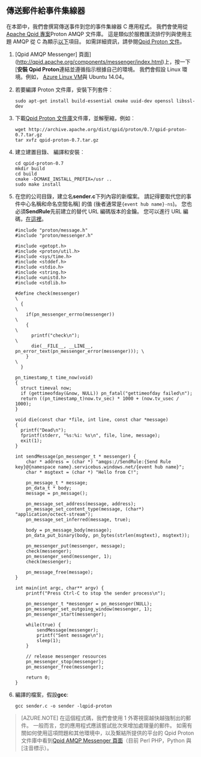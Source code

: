 ## <a name="send-messages-to-event-hubs"></a>傳送郵件給事件集線器

在本節中，我們會撰寫傳送事件到您的事件集線器 C 應用程式。 我們會使用從[Apache Qpid 專案](http://qpid.apache.org/)Proton AMQP 文件庫。 這是類似於服務匯流排佇列與使用主題 AMQP 從 C 為顯示[以下](https://code.msdn.microsoft.com/Using-Apache-Qpid-Proton-C-afd76504)項目。 如需詳細資訊，請參閱[Qpid Proton 文件](http://qpid.apache.org/proton/index.html)。

1. [Qpid AMQP Messenger] 頁面](http://qpid.apache.org/components/messenger/index.html)上，按一下 [**安裝 Qpid Proton**連結並遵循指示根據自己的環境。 我們會假設 Linux 環境。例如， [Azure Linux VM](../articles/virtual-machines/virtual-machines-linux-quick-create-cli.md)與 Ubuntu 14.04。

2. 若要編譯 Proton 文件庫，安裝下列套件︰

    ```
    sudo apt-get install build-essential cmake uuid-dev openssl libssl-dev
    ```

3. 下載[Qpid Proton 文件庫](http://qpid.apache.org/proton/index.html)文件庫，並解壓縮，例如︰

    ```
    wget http://archive.apache.org/dist/qpid/proton/0.7/qpid-proton-0.7.tar.gz
    tar xvfz qpid-proton-0.7.tar.gz
    ```

4. 建立建置目錄、 編譯和安裝︰

    ```
    cd qpid-proton-0.7
    mkdir build
    cd build
    cmake -DCMAKE_INSTALL_PREFIX=/usr ..
    sudo make install
    ```

5. 在您的公司目錄，建立名**sender.c**下列內容的新檔案。 請記得要取代您的事件中心名稱和命名空間名稱] 的值 (後者通常是`{event hub name}-ns`)。 您也必須**SendRule**先前建立的替代 URL 編碼版本的金鑰。 您可以進行 URL 編碼，[在這裡](http://www.w3schools.com/tags/ref_urlencode.asp)。

    ```
    #include "proton/message.h"
    #include "proton/messenger.h"

    #include <getopt.h>
    #include <proton/util.h>
    #include <sys/time.h>
    #include <stddef.h>
    #include <stdio.h>
    #include <string.h>
    #include <unistd.h>
    #include <stdlib.h>

    #define check(messenger)                                                     \
      {                                                                          \
        if(pn_messenger_errno(messenger))                                        \
        {                                                                        \
          printf("check\n");                                                     \
          die(__FILE__, __LINE__, pn_error_text(pn_messenger_error(messenger))); \
        }                                                                        \
      }  

    pn_timestamp_t time_now(void)
    {
      struct timeval now;
      if (gettimeofday(&now, NULL)) pn_fatal("gettimeofday failed\n");
      return ((pn_timestamp_t)now.tv_sec) * 1000 + (now.tv_usec / 1000);
    }  

    void die(const char *file, int line, const char *message)
    {
      printf("Dead\n");
      fprintf(stderr, "%s:%i: %s\n", file, line, message);
      exit(1);
    }

    int sendMessage(pn_messenger_t * messenger) {
        char * address = (char *) "amqps://SendRule:{Send Rule key}@{namespace name}.servicebus.windows.net/{event hub name}";
        char * msgtext = (char *) "Hello from C!";

        pn_message_t * message;
        pn_data_t * body;
        message = pn_message();

        pn_message_set_address(message, address);
        pn_message_set_content_type(message, (char*) "application/octect-stream");
        pn_message_set_inferred(message, true);

        body = pn_message_body(message);
        pn_data_put_binary(body, pn_bytes(strlen(msgtext), msgtext));

        pn_messenger_put(messenger, message);
        check(messenger);
        pn_messenger_send(messenger, 1);
        check(messenger);

        pn_message_free(message);
    }

    int main(int argc, char** argv) {
        printf("Press Ctrl-C to stop the sender process\n");

        pn_messenger_t *messenger = pn_messenger(NULL);
        pn_messenger_set_outgoing_window(messenger, 1);
        pn_messenger_start(messenger);

        while(true) {
            sendMessage(messenger);
            printf("Sent message\n");
            sleep(1);
        }

        // release messenger resources
        pn_messenger_stop(messenger);
        pn_messenger_free(messenger);

        return 0;
    }
    ```

6. 編譯的檔案，假設**gcc**:

    ```
    gcc sender.c -o sender -lqpid-proton
    ```

> [AZURE.NOTE] 在這個程式碼，我們會使用 1 外寄視窗越快越強制出的郵件。 一般而言，您的應用程式應該嘗試批次來增加處理量的郵件。 如需有關如何使用這項問題和其他環境中，以及繫結所提供的平台的 Qpid Proton 文件庫中看到[Qpid AMQP Messenger 頁面](http://qpid.apache.org/components/messenger/index.html)（目前 Perl PHP，Python 與 [注音標示）。

